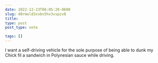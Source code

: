 ```yaml
---
date: 2022-12-23T06:05:20-0600
slug: d0rmold3vsbx5hv3vspzv8
title: 
type: post
post_type: note

tags: []
---
```

I want a self-driving vehicle for the sole purpose of being able to dunk my Chick fil a sandwich in Polynesian sauce while driving.



